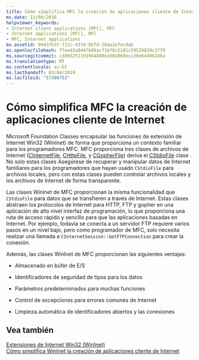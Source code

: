 ```yaml
---
title: Cómo simplifica MFC la creación de aplicaciones cliente de Internet
ms.date: 11/04/2016
helpviewer_keywords:
- Internet client applications [MFC], MFC
- Internet applications [MFC], MFC
- MFC, Internet applications
ms.assetid: 94437b3f-f15c-437d-b5fd-264a2efec9ab
ms.openlocfilehash: ffeed3a844fb86acf1bf8c5181c59529824c27f9
ms.sourcegitcommit: c3093251193944840e3d0a068ecc30e6449624ba
ms.translationtype: MT
ms.contentlocale: es-ES
ms.lasthandoff: 03/04/2019
ms.locfileid: "57300753"
---
```

# <a name="how-mfc-makes-it-easier-to-create-internet-client-applications"></a>Cómo simplifica MFC la creación de aplicaciones cliente de Internet

Microsoft Foundation Classes encapsular las funciones de extensión de Internet Win32 (WinInet) de forma que proporciona un contexto familiar para los programadores MFC. MFC proporciona tres clases de archivos de Internet ([CInternetFile](../mfc/reference/cinternetfile-class.md), [CHttpFile](../mfc/reference/chttpfile-class.md), y [CGopherFile](../mfc/reference/cgopherfile-class.md)) deriva el [CStdioFile](../mfc/reference/cstdiofile-class.md) clase . No solo estas clases Asegúrese de recuperar y manipular datos de Internet familiares para los programadores que hayan usado `CStdioFile` para archivos locales, pero con estas clases pueden controlar archivos locales y los archivos de Internet de forma transparente.

Las clases WinInet de MFC proporcionan la misma funcionalidad que `CStdioFile` para datos que se transfieren a través de Internet. Estas clases abstraen los protocolos de Internet para HTTP, FTP y gopher en una aplicación de alto nivel interfaz de programación, lo que proporciona una ruta de acceso rápido y sencillo para que las aplicaciones basadas en Internet. Por ejemplo, todavía se conecta a un servidor FTP requiere varios pasos en un nivel bajo, pero como programador de MFC, solo necesita realizar una llamada a `CInternetSession::GetFTPConnection` para crear la conexión.

Además, las clases WinInet de MFC proporcionan las siguientes ventajas:

- Almacenado en búfer de E/S

- Identificadores de seguridad de tipos para los datos

- Parámetros predeterminados para muchas funciones

- Control de excepciones para errores comunes de Internet

- Limpieza automática de identificadores abiertos y las conexiones

## <a name="see-also"></a>Vea también

[Extensiones de Internet Win32 (WinInet)](../mfc/win32-internet-extensions-wininet.md)<br/>
[Cómo simplifica WinInet la creación de aplicaciones cliente de Internet](../mfc/how-wininet-makes-it-easier-to-create-internet-client-applications.md)
